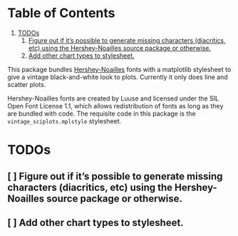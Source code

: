 
# Table of Contents

1.  [TODOs](#orgcf9c2e5)
    1.  [Figure out if it&rsquo;s possible to generate missing characters (diacritics, etc) using the Hershey-Noailles source package or otherwise.](#org367747c)
    2.  [Add other chart types to stylesheet.](#org2af3085)

This package bundles [Hershey-Noailles](https://gitlab.com/Luuse/Villa-Noailles/font-hershey-noailles) fonts with a matplotlib stylesheet to give a vintage black-and-white look to plots. Currently it only does line and scatter plots.

Hershey-Noailles fonts are created by Luuse and licensed under the SIL Open Font License 1.1, which allows redistribution of fonts as long as they are bundled with code. The requisite code in this package is the `vintage_sciplots.mplstyle` stylesheet.


<a id="orgcf9c2e5"></a>

# TODOs


<a id="org367747c"></a>

## [ ] Figure out if it&rsquo;s possible to generate missing characters (diacritics, etc) using the Hershey-Noailles source package or otherwise.


<a id="org2af3085"></a>

## [ ] Add other chart types to stylesheet.

